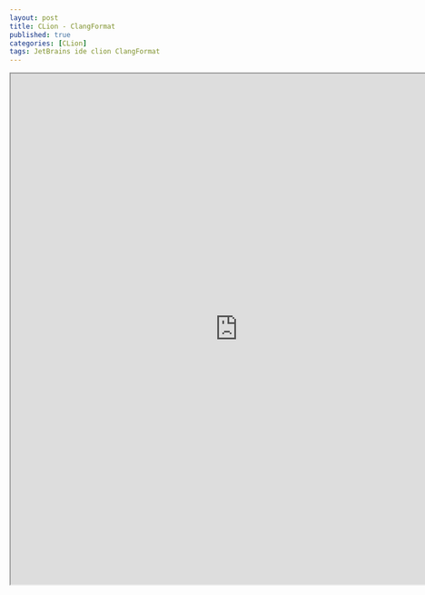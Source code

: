 ```yaml
---
layout: post
title: CLion - ClangFormat
published: true
categories: [CLion]
tags: JetBrains ide clion ClangFormat
---
```

<iframe width="800" height="900" src="https://docs.google.com/document/d/e/2PACX-1vRHqUdz_FLZ7Pmp80ZHGzsdvz9kPUe-TXlo227PpyMDpsZfgMqIpHl7PX39q7yUX3g8dXSyA6EmBqbI/pub?embedded=true"></iframe>    
  